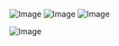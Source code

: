 ![Image](https://github.com/user-attachments/assets/d6e73c69-63a8-4ca7-9d22-1d8c4b41f452)
![Image](https://github.com/user-attachments/assets/bcfdf7ca-2154-48bd-ad3f-a0b6c7cbea97)
![Image](https://github.com/user-attachments/assets/18e6c624-02cc-4f9f-8a65-b57772b21005)

![Image](https://github.com/user-attachments/assets/de060b14-5fa8-4206-aec4-c76d7dad18d0)
